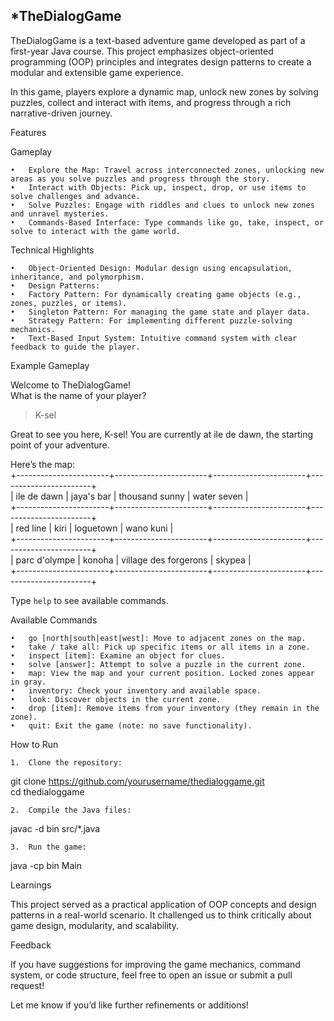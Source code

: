 ***TheDialogGame**
---
TheDialogGame is a text-based adventure game developed as part of a first-year Java course. This project emphasizes object-oriented programming (OOP) principles and integrates design patterns to create a modular and extensible game experience.

In this game, players explore a dynamic map, unlock new zones by solving puzzles, collect and interact with items, and progress through a rich narrative-driven journey.

Features

Gameplay

	•	Explore the Map: Travel across interconnected zones, unlocking new areas as you solve puzzles and progress through the story.
	•	Interact with Objects: Pick up, inspect, drop, or use items to solve challenges and advance.
	•	Solve Puzzles: Engage with riddles and clues to unlock new zones and unravel mysteries.
	•	Commands-Based Interface: Type commands like go, take, inspect, or solve to interact with the game world.

Technical Highlights

	•	Object-Oriented Design: Modular design using encapsulation, inheritance, and polymorphism.
	•	Design Patterns:
	•	Factory Pattern: For dynamically creating game objects (e.g., zones, puzzles, or items).
	•	Singleton Pattern: For managing the game state and player data.
	•	Strategy Pattern: For implementing different puzzle-solving mechanics.
	•	Text-Based Input System: Intuitive command system with clear feedback to guide the player.

Example Gameplay

Welcome to TheDialogGame!  
What is the name of your player?  
> K-sel  

Great to see you here, K-sel! You are currently at ile de dawn, the starting point of your adventure.  

Here’s the map:  
+-----------------------+-----------------------+-----------------------+-----------------------+  
|      ile de dawn      |      jaya's bar      |    thousand sunny    |      water seven      |  
+-----------------------+-----------------------+-----------------------+-----------------------+  
|       red line       |         kiri         |       loguetown       |       wano kuni       |  
+-----------------------+-----------------------+-----------------------+-----------------------+  
|     parc d'olympe     |        konoha        | village des forgerons |        skypea        |  
+-----------------------+-----------------------+-----------------------+-----------------------+  

Type `help` to see available commands.  

Available Commands

	•	go [north|south|east|west]: Move to adjacent zones on the map.
	•	take / take all: Pick up specific items or all items in a zone.
	•	inspect [item]: Examine an object for clues.
	•	solve [answer]: Attempt to solve a puzzle in the current zone.
	•	map: View the map and your current position. Locked zones appear in gray.
	•	inventory: Check your inventory and available space.
	•	look: Discover objects in the current zone.
	•	drop [item]: Remove items from your inventory (they remain in the zone).
	•	quit: Exit the game (note: no save functionality).

How to Run

	1.	Clone the repository:

git clone https://github.com/yourusername/thedialoggame.git  
cd thedialoggame  


	2.	Compile the Java files:

javac -d bin src/*.java  


	3.	Run the game:

java -cp bin Main  



Learnings

This project served as a practical application of OOP concepts and design patterns in a real-world scenario. It challenged us to think critically about game design, modularity, and scalability.

Feedback

If you have suggestions for improving the game mechanics, command system, or code structure, feel free to open an issue or submit a pull request!

Let me know if you’d like further refinements or additions!
